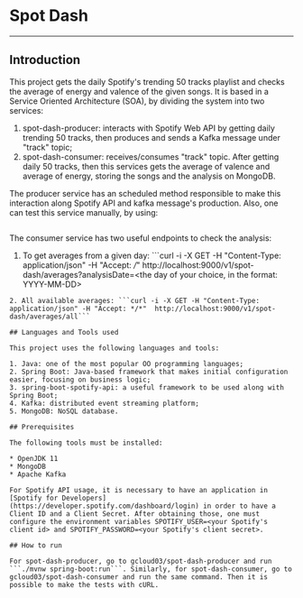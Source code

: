 # Spot Dash

---

## Introduction

This project gets the daily Spotify's trending 50 tracks playlist and checks the average of energy and valence of the given songs. It is based in a Service Oriented Architecture (SOA), by dividing the system into two services:

1. spot-dash-producer: interacts with Spotify Web API by getting daily trending 50 tracks, then produces and sends a Kafka message under "track" topic;
2. spot-dash-consumer: receives/consumes "track" topic. After getting daily 50 tracks, then this services gets the average of valence and average of energy, storing the songs and the analysis on MongoDB. 

The producer service has an scheduled method responsible to make this interaction along Spotify API and kafka message's production. Also, one can test this service manually, by using:


```curl -i -X POST -H "Content-Type: application/json" -H "Accept: */*" POST http://localhost:9001/v1/spot-dash/get-track-infos
```

The consumer service has two useful endpoints to check the analysis:

1. To get averages from a given day: ```curl -i -X GET -H "Content-Type: application/json" -H "Accept: */*"  http://localhost:9000/v1/spot-dash/averages?analysisDate=<the day of your choice, in the format: YYYY-MM-DD>
```
2. All available averages: ```curl -i -X GET -H "Content-Type: application/json" -H "Accept: */*"  http://localhost:9000/v1/spot-dash/averages/all```

## Languages and Tools used

This project uses the following languages and tools:

1. Java: one of the most popular OO programming languages;
2. Spring Boot: Java-based framework that makes initial configuration easier, focusing on business logic;
3. spring-boot-spotify-api: a useful framework to be used along with Spring Boot;
4. Kafka: distributed event streaming platform;
5. MongoDB: NoSQL database.

## Prerequisites

The following tools must be installed:

* OpenJDK 11
* MongoDB
* Apache Kafka

For Spotify API usage, it is necessary to have an application in [Spotify for Developers](https://developer.spotify.com/dashboard/login) in order to have a Client ID and a Client Secret. After obtaining those, one must configure the environment variables SPOTIFY_USER=<your Spotify's client id> and SPOTIFY_PASSWORD=<your Spotify's client secret>.

## How to run

For spot-dash-producer, go to gcloud03/spot-dash-producer and run ```./mvnw spring-boot:run```. Similarly, for spot-dash-consumer, go to gcloud03/spot-dash-consumer and run the same command. Then it is possible to make the tests with cURL.